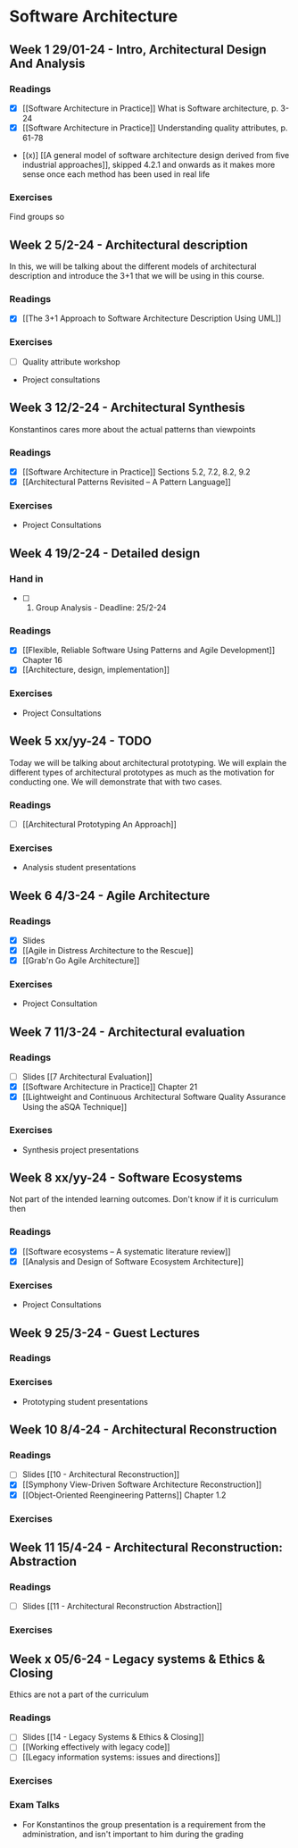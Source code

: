 # Software Architecture

## Week 1 29/01-24 - Intro, Architectural Design And Analysis

### Readings
- [x] [[Software Architecture in Practice]] What is Software architecture, p. 3-24 
- [x] [[Software Architecture in Practice]] Understanding quality attributes, p. 61-78
- [(x)] [[A general model of software architecture design derived from five industrial approaches]], skipped 4.2.1 and onwards as it makes more sense once each method has been used in real life

### Exercises
Find groups so

## Week 2 5/2-24 - Architectural description
In this, we will be talking about the different models of architectural description and introduce the 3+1 that we will be using in this course.

### Readings
- [x] [[The 3+1 Approach to Software Architecture Description Using UML]]

### Exercises
- [ ] Quality attribute workshop
- Project consultations

## Week 3 12/2-24 - Architectural Synthesis
Konstantinos cares more about the actual patterns than viewpoints 

### Readings
- [x] [[Software Architecture in Practice]] Sections 5.2, 7.2, 8.2, 9.2
- [x] [[Architectural Patterns Revisited – A Pattern Language]] 

### Exercises
- Project Consultations

## Week 4 19/2-24 - Detailed design

### Hand in
- [ ] 1. Group Analysis - Deadline: 25/2-24

### Readings
- [x] [[Flexible, Reliable Software Using Patterns and Agile Development]] Chapter 16
- [x] [[Architecture, design, implementation]]

### Exercises
- Project Consultations

## Week 5 xx/yy-24 - TODO
Today we will be talking about architectural prototyping. We will explain the different types of architectural prototypes as much as the motivation for conducting one. We will demonstrate that with two cases.

### Readings
- [ ] [[Architectural Prototyping An Approach]]

### Exercises
- Analysis student presentations

## Week 6 4/3-24 - Agile Architecture

### Readings
- [x] Slides
- [x] [[Agile in Distress Architecture to the Rescue]]
- [x] [[Grab'n Go Agile Architecture]]

### Exercises
- Project Consultation

## Week 7 11/3-24 - Architectural evaluation 

### Readings
- [ ] Slides [[7 Architectural Evaluation]]
- [x] [[Software Architecture in Practice]] Chapter 21
- [x] [[Lightweight and Continuous Architectural Software Quality Assurance Using the aSQA Technique]]

### Exercises
- Synthesis project presentations

## Week 8 xx/yy-24 - Software Ecosystems
Not part of the intended learning outcomes. Don't know if it is curriculum then

### Readings
- [x] [[Software ecosystems – A systematic literature review]]
- [x] [[Analysis and Design of Software Ecosystem Architecture]]

### Exercises
- Project Consultations

## Week 9 25/3-24 - Guest Lectures

### Readings

### Exercises
- Prototyping student presentations

## Week 10 8/4-24 - Architectural Reconstruction

### Readings
- [ ] Slides [[10 - Architectural Reconstruction]]
- [x] [[Symphony View-Driven Software Architecture Reconstruction]]
- [x] [[Object-Oriented Reengineering Patterns]] Chapter 1.2

### Exercises

## Week 11 15/4-24 - Architectural Reconstruction: Abstraction

### Readings
- [ ] Slides [[11 - Architectural Reconstruction Abstraction]]

### Exercises

## Week x 05/6-24 - Legacy systems & Ethics & Closing
Ethics are not a part of the curriculum

### Readings
- [ ] Slides [[14 - Legacy Systems & Ethics & Closing]]
- [ ] [[Working effectively with legacy code]]
- [ ] [[Legacy information systems: issues and directions]]

### Exercises

### Exam Talks
- For Konstantinos the group presentation is a requirement from the administration, and isn't important to him during the grading
